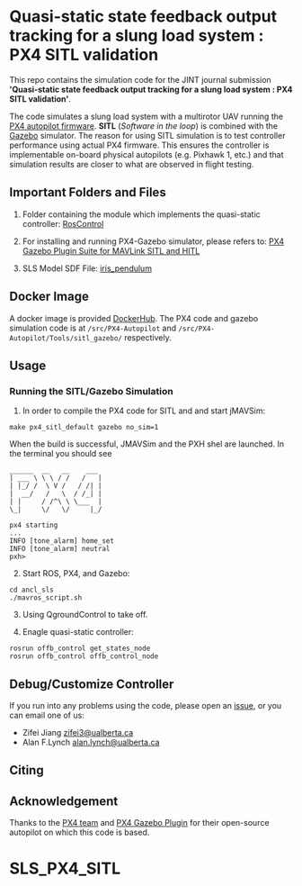 # Quasi-static state feedback  output tracking for a slung load system : PX4 SITL validation


This repo contains the simulation code for the JINT journal submission **'Quasi-static state feedback  output tracking for a  slung load system : PX4 SITL validation'**. 

The code simulates a slung load system with a multirotor UAV running the [PX4 autopilot firmware](https://px4.io/). **SITL** (*Software in the loop*) is combined with the [Gazebo](https://github.com/gazebosim/gazebo-classic) simulator. The reason for using SITL simulation is to test controller performance using actual PX4 firmware. This ensures the controller is implementable on-board physical autopilots (e.g. Pixhawk 1, etc.) and that simulation results are closer to what are observed in flight testing. 

## Important Folders and Files

1. Folder containing the module which implements the quasi-static controller: [RosControl](./ancl_sls/RosControl/)

2. For installing and running PX4-Gazebo simulator, please refers to: [PX4 Gazebo Plugin Suite for MAVLink SITL and HITL](https://github.com/PX4/PX4-SITL_gazebo)

3. SLS Model SDF File: [iris_pendulum](./ancl_sls/iris_pendulum/)

## Docker Image
A docker image is provided [DockerHub](https://hub.docker.com/repository/docker/zifeifei/quisijint). The PX4 code and gazebo simulation code is at 
```/src/PX4-Autopilot``` and ```/src/PX4-Autopilot/Tools/sitl_gazebo/``` respectively.

## Usage

### Running the SITL/Gazebo Simulation

1. In order to compile the PX4 code for SITL and and start jMAVSim:

```make px4_sitl_default gazebo no_sim=1```

When the build is successful, JMAVSim and the PXH shel are launched. In the terminal you should see

```
______  __   __    ___ 
| ___ \ \ \ / /   /   |
| |_/ /  \ V /   / /| |
|  __/   /   \  / /_| |
| |     / /^\ \ \___  |
\_|     \/   \/     |_/

px4 starting
...
INFO [tone_alarm] home_set
INFO [tone_alarm] neutral
pxh>

```
2. Start ROS, PX4, and Gazebo:

```
cd ancl_sls
./mavros_script.sh
```

3. Using QgroundControl to take off.

4. Enagle quasi-static controller:

```
rosrun offb_control get_states_node
rosrun offb_control offb_control_node 
```

## Debug/Customize Controller

If you run into any problems using the code, please open an [issue](https://help.github.com/en/github/managing-your-work-on-github/creating-an-issue), or you can email one of us:

* Zifei Jiang <zifei3@ualberta.ca>
* Alan F.Lynch <alan.lynch@ualberta.ca>

## Citing

## Acknowledgement
Thanks to the [PX4 team](https://px4.io/) and [PX4 Gazebo Plugin](https://github.com/PX4/PX4-SITL_gazebo) for their open-source autopilot on which this code is based. 
# SLS_PX4_SITL
